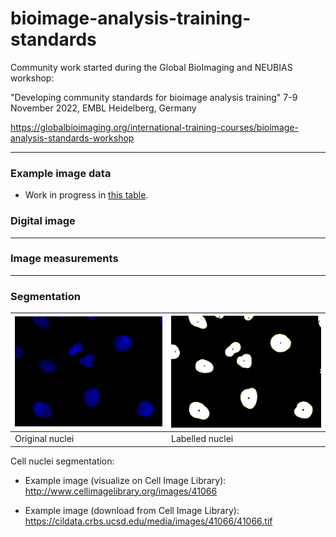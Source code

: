 # bioimage-analysis-training-standards

Community work started during the Global BioImaging and NEUBIAS workshop:

"Developing community standards for bioimage analysis training"
7-9 November 2022, EMBL Heidelberg, Germany

https://globalbioimaging.org/international-training-courses/bioimage-analysis-standards-workshop

<hr>

### Example image data

- Work in progress in [this table](https://docs.google.com/spreadsheets/d/1l8sX18I04P0sl2iTs6SRK90lYhkJWHy91QjIvjEip3k/edit?usp=sharing).


### Digital image
<hr>

### Image measurements
<hr>

### Segmentation

 ![Cell nuclei](images/Cell_nuclei.png)| ![Segmented nuclei](images/Thresholded_Cell_nuclei_ROIs.png)
   ------ | ------|
  Original nuclei | Labelled nuclei |



Cell nuclei segmentation:

- Example image (visualize on Cell Image Library): http://www.cellimagelibrary.org/images/41066

- Example image (download from Cell Image Library): https://cildata.crbs.ucsd.edu/media/images/41066/41066.tif
